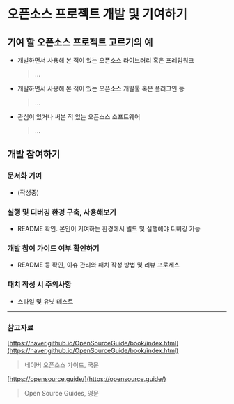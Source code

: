 # 오픈소스 프로젝트 개발 및 기여하기

## 기여 할 오픈소스 프로젝트 고르기의 예

- 개발하면서 사용해 본 적이 있는 오픈소스 라이브러리 혹은 프레임워크
  > ... 
- 개발하면서 사용해 본 적이 있는 오픈소스 개발툴 혹은 플러그인 등
  > ...
- 관심이 있거나 써본 적 있는 오픈소스 소프트웨어
  > ...

## 개발 참여하기

### 문서화 기여

- (작성중)

### 실행 및 디버깅 환경 구축, 사용해보기

- README 확인. 본인이 기여하는 환경에서 빌드 및 실행해야 디버깅 가능

### 개발 참여 가이드 여부 확인하기

- README 등 확인, 이슈 관리와 패치 작성 방법 및 리뷰 프로세스

### 패치 작성 시 주의사항

- 스타일 및 유닛 테스트 


---

### 참고자료

[https://naver.github.io/OpenSourceGuide/book/index.html](https://naver.github.io/OpenSourceGuide/book/index.html)
> 네이버 오픈소스 가이드, 국문

[https://opensource.guide/](https://opensource.guide/)
> Open Source Guides, 영문
